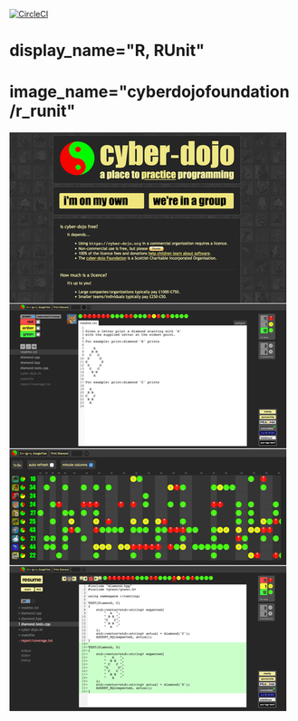 
[![CircleCI](https://circleci.com/gh/cyber-dojo-languages/r-runit.svg?style=svg)](https://circleci.com/gh/cyber-dojo-languages/r-runit)

# display_name="R, RUnit"
# image_name="cyberdojofoundation/r_runit"

![cyber-dojo.org home page](https://github.com/cyber-dojo/cyber-dojo/blob/master/shared/home_page_snapshot.png)

